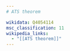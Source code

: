 ```yaml
---
# ATS theorem

wikidata: Q4054114
msc_classification: 11
wikipedia_links:
  - "[[ATS theorem]]"
---
```

